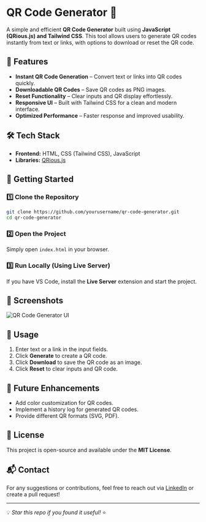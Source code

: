 # QR Code Generator 🚀

A simple and efficient **QR Code Generator** built using **JavaScript (QRious.js) and Tailwind CSS**. This tool allows users to generate QR codes instantly from text or links, with options to download or reset the QR code.

## 📌 Features
- **Instant QR Code Generation** – Convert text or links into QR codes quickly.
- **Downloadable QR Codes** – Save QR codes as PNG images.
- **Reset Functionality** – Clear inputs and QR display effortlessly.
- **Responsive UI** – Built with Tailwind CSS for a clean and modern interface.
- **Optimized Performance** – Faster response and improved usability.

## 🛠️ Tech Stack
- **Frontend:** HTML, CSS (Tailwind CSS), JavaScript
- **Libraries:** [QRious.js](https://github.com/neocotic/qrious)

## 🚀 Getting Started

### 1️⃣ Clone the Repository
```sh
git clone https://github.com/yourusername/qr-code-generator.git
cd qr-code-generator
```

### 2️⃣ Open the Project
Simply open `index.html` in your browser.

### 3️⃣ Run Locally (Using Live Server)
If you have VS Code, install the **Live Server** extension and start the project.

## 📸 Screenshots
![QR Code Generator UI](screenshot.png)

## 📝 Usage
1. Enter text or a link in the input fields.
2. Click **Generate** to create a QR code.
3. Click **Download** to save the QR code as an image.
4. Click **Reset** to clear inputs and QR code.

## 🎯 Future Enhancements
- Add color customization for QR codes.
- Implement a history log for generated QR codes.
- Provide different QR formats (SVG, PDF).

## 📜 License
This project is open-source and available under the **MIT License**.

## 📬 Contact
For any suggestions or contributions, feel free to reach out via [LinkedIn](https://linkedin.com/in/yourprofile) or create a pull request!

---
💡 *Star this repo if you found it useful!* ⭐
